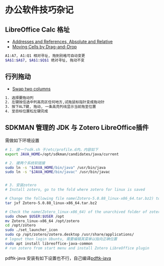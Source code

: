 # 办公软件技巧杂记

## LibreOffice Calc 格址

* [Addresses and References, Absolute and Relative](https://help.libreoffice.org/Calc/Addresses_and_References,_Absolute_and_Relative)
* [Moving Cells by Drag-and-Drop](https://help.libreoffice.org/Calc/Moving_Cells_by_Drag-and-Drop)

```bash
A1:A7, A1:Q1 相对寻址, 拖到别格可自动变更
$A$1:$A$7, $A$1:$Q$1 绝对寻址, 拖动不变
```

## 行列拖动

* [Swap two columns](https://forum.openoffice.org/en/forum/viewtopic.php?f=9&t=61692)
```bash
1. 选择要拖动列
2. 左键按住选中列高亮区任何地方,试拖鼠标指针变成拖动针
3. 按下ALT键, 拖动, 一条高亮列线显示当前拖至位置
4. 至目标位置松左键完成
```

## SDKMAN 管理的 JDK 与 Zotero LibreOffice插件

需做如下环境设置
```bash
# 1. 建一个sdk.sh 于/etc/profile.d内，内容如下
export JAVA_HOME=/opt/sdkman/candidates/java/current

# 2. 建两个系统软链接
sudo ln -s "$JAVA_HOME/bin/java" /usr/bin/java
sudo ln -s "$JAVA_HOME/bin/javac" /usr/bin/javac


# 3. 安装zotero
# Install zotero, go to the fold where zotero for linux is saved

# Change the following file name(Zotero-5.0.88_linux-x86_64.tar.bz2) to yours
tar jxf Zotero-5.0.88_linux-x86_64.tar.bz2

# Check the name(Zotero_linux-x86_64) of the unarchived folder of zotero, change it to yours
sudo chown $USER:$USER /opt
mv Zotero_linux-x86_64 /opt/zotero
cd /opt/zotero
sudo ./set_launcher_icon
sudo cp /opt/zotero/zotero.desktop /usr/share/applications/
# logout then login Ubuntu, 需要编辑其菜单以指向正确位置
sudo apt install libreoffice-java-common 
# run zotero from start menu and install Zotero LibreOffice plugin
```

pdftk-java 安装有如下设置也不行，自己编译[pdftk-java](https://gitlab.com/pdftk-java/pdftk)
